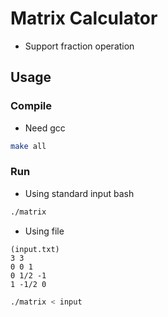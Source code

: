 # Matrix Calculator
* Support fraction operation

## Usage
### Compile
* Need gcc
```bash
make all
```
### Run
* Using standard input
bash
```bash
./matrix
```
* Using file
```
(input.txt)
3 3
0 0 1
0 1/2 -1
1 -1/2 0
```
```bash
./matrix < input
```
